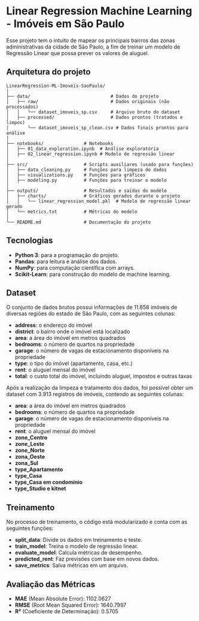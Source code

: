 # Linear Regression Machine Learning - Imóveis em São Paulo

Esse projeto tem o intuito de mapear os principais bairros das zonas administrativas da cidade de São Paulo, a fim de treinar um modelo de Regressão Linear que possa prever os valores de aluguel.

## Arquitetura do projeto

```
LinearRegression-ML-Imoveis-SaoPaulo/
│
├── data/                              # Dados do projeto
│   ├── raw/                           # Dados originais (não processados)
│   │   └── dataset_imoveis_sp.csv     # Arquivo bruto do dataset
│   ├── processed/                     # Dados prontos (tratados e limpos)
│       └── dataset_imoveis_sp_clean.csv # Dados finais prontos para análise
│
├── notebooks/               # Notebooks
│   ├── 01_data_exploration.ipynb  # Análise exploratória
│   ├── 02_linear_regression.ipynb # Modelo de regressão linear
│
├── src/                     # Scripts auxiliares (usado para funções)
│   ├── data_cleaning.py     # Funções para limpeza de dados
│   ├── visualizations.py    # Funções para gráficos
│   ├── modeling.py          # Funções para treinar o modelo
│
├── outputs/                 # Resultados e saídas do modelo
│   ├── charts/              # Gráficos gerados durante o projeto
│   │   └── linear_regression_model.pkl  # Modelo de regressão linear gerado
│   └── metrics.txt          # Métricas do modelo
│
└── README.md                # Documentação do projeto
```

## Tecnologias
- **Python 3**: para a programação do projeto.
- **Pandas**: para leitura e análise dos dados.
- **NumPy**: para computação científica com arrays.
- **Scikit-Learn**: para construção do modelo de machine learning.

## Dataset
O conjunto de dados brutos possui informações de 11.658 imóveis de diversas regiões do estado de São Paulo, com as seguintes colunas:

- **address**: o endereço do imóvel
- **district**: o bairro onde o imóvel está localizado
- **area**: a área do imóvel em metros quadrados
- **bedrooms**: o número de quartos na propriedade
- **garage**: o número de vagas de estacionamento disponíveis na propriedade
- **type**: o tipo do imóvel (apartamento, casa, etc.)
- **rent**: o aluguel mensal do imóvel
- **total**: o custo total do imóvel, incluindo aluguel, impostos e outras taxas

Após a realização da limpeza e tratamento dos dados, foi possível obter um dataset com 3.913 registros de imóveis, contendo as seguintes colunas:

- **area**: a área do imóvel em metros quadrados
- **bedrooms**: o número de quartos na propriedade
- **garage**: o número de vagas de estacionamento disponíveis na propriedade
- **rent**: o aluguel mensal do imóvel
- **zone_Centro**
- **zone_Leste**
- **zone_Norte**
- **zona_Oeste**
- **zona_Sul**
- **type_Apartamento**
- **type_Casa**
- **type_Casa em condomínio**
- **type_Studio e kitnet**

## Treinamento
No processo de treinamento, o código está modularizado e conta com as seguintes funções:

- **split_data**: Divide os dados em treinamento e teste.
- **train_model**: Treina o modelo de regressão linear.
- **evaluate_model**: Calcula métricas de desempenho.
- **predicted_rent**: Faz previsões com base em novos dados.
- **save_metrics**: Salva métricas em um arquivo.

## Avaliação das Métricas
- **MAE** (Mean Absolute Error): 1102.0627
- **RMSE** (Root Mean Squared Error): 1640.7997
- **R²** (Coeficiente de Determinação): 0.5705

